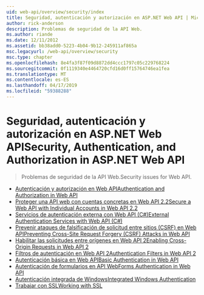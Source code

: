 ```yaml
---
uid: web-api/overview/security/index
title: Seguridad, autenticación y autorización en ASP.NET Web API | Microsoft Docs
author: rick-anderson
description: Problemas de seguridad de la API Web.
ms.author: riande
ms.date: 12/11/2012
ms.assetid: bb38add0-5223-4b04-9b12-245911af865a
msc.legacyurl: /web-api/overview/security
msc.type: chapter
ms.openlocfilehash: 8e4fa3f87f09d8872dd4ccc1797c05c229768224
ms.sourcegitcommit: 0f1119340e4464720cfd16d0ff15764746ea1fea
ms.translationtype: MT
ms.contentlocale: es-ES
ms.lasthandoff: 04/17/2019
ms.locfileid: "59388288"
---
```

# <a name="security-authentication-and-authorization-in-aspnet-web-api"></a><span data-ttu-id="519f5-103">Seguridad, autenticación y autorización en ASP.NET Web API</span><span class="sxs-lookup"><span data-stu-id="519f5-103">Security, Authentication, and Authorization in ASP.NET Web API</span></span>

> <span data-ttu-id="519f5-104">Problemas de seguridad de la API Web.</span><span class="sxs-lookup"><span data-stu-id="519f5-104">Security issues for Web API.</span></span>


- [<span data-ttu-id="519f5-105">Autenticación y autorización en Web API</span><span class="sxs-lookup"><span data-stu-id="519f5-105">Authentication and Authorization in Web API</span></span>](authentication-and-authorization-in-aspnet-web-api.md)
- [<span data-ttu-id="519f5-106">Proteger una API web con cuentas concretas en Web API 2.2</span><span class="sxs-lookup"><span data-stu-id="519f5-106">Secure a Web API with Individual Accounts in Web API 2.2</span></span>](individual-accounts-in-web-api.md)
- [<span data-ttu-id="519f5-107">Servicios de autenticación externa con Web API (C#)</span><span class="sxs-lookup"><span data-stu-id="519f5-107">External Authentication Services with Web API (C#)</span></span>](external-authentication-services.md)
- [<span data-ttu-id="519f5-108">Prevenir ataques de falsificación de solicitud entre sitios (CSRF) en Web API</span><span class="sxs-lookup"><span data-stu-id="519f5-108">Preventing Cross-Site Request Forgery (CSRF) Attacks in Web API</span></span>](preventing-cross-site-request-forgery-csrf-attacks.md)
- [<span data-ttu-id="519f5-109">Habilitar las solicitudes entre orígenes en Web API 2</span><span class="sxs-lookup"><span data-stu-id="519f5-109">Enabling Cross-Origin Requests in Web API 2</span></span>](enabling-cross-origin-requests-in-web-api.md)
- [<span data-ttu-id="519f5-110">Filtros de autenticación en Web API 2</span><span class="sxs-lookup"><span data-stu-id="519f5-110">Authentication Filters in Web API 2</span></span>](authentication-filters.md)
- [<span data-ttu-id="519f5-111">Autenticación básica en Web API</span><span class="sxs-lookup"><span data-stu-id="519f5-111">Basic Authentication in Web API</span></span>](basic-authentication.md)
- [<span data-ttu-id="519f5-112">Autenticación de formularios en API Web</span><span class="sxs-lookup"><span data-stu-id="519f5-112">Forms Authentication in Web API</span></span>](forms-authentication.md)
- [<span data-ttu-id="519f5-113">Autenticación integrada de Windows</span><span class="sxs-lookup"><span data-stu-id="519f5-113">Integrated Windows Authentication</span></span>](integrated-windows-authentication.md)
- [<span data-ttu-id="519f5-114">Trabajar con SSL</span><span class="sxs-lookup"><span data-stu-id="519f5-114">Working with SSL</span></span>](working-with-ssl-in-web-api.md)
